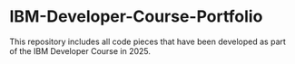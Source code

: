 # IBM-Developer-Course-Portfolio
This repository includes all code pieces that have been developed as part of the IBM Developer Course in 2025.
